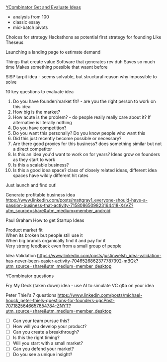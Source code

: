 [YCombinator Get and Evaluate Ideas](https://www.youtube.com/watch?v=Th8JoIan4dg)
* analysis from 100
* classic essay
* mid-batch pivots

Choices for strategy
Hackathons as potential first strategy for founding
Like Theseus

Launching a landing page to estimate demand

Things that create value
Software that generates rev duh
Saves so much time
Makes something possible that wasnt before

SISP
tarpit idea - seems solvable, but structural reason why impossible to solve

10 key questions to evaluate idea
1. Do you have founder/market fit? - are you the right person to work on this idea
2. How big is the market?
3. How acute is the problem? - do people really really care about it? If alternative is literally nothing
4. Do you have competition?
5. Do you want this personally? Do you know people who want this
6. Did this just recently become possible or necessary?
7. Are there good proxies for this business? does something similar but not a direct competitor
8. Is this an idea you'd want to work on for years? Ideas grow on founders as they start to work
9. Is this a scalable business?
10. Is this a good idea space? class of closely related ideas, different idea spaces have wildly different hit rates

Just launch and find out!

Generate profitable business idea
https://www.linkedin.com/posts/mattgray1_everyone-should-have-a-passion-business-that-activity-7158086509823164418-XsVZ?utm_source=share&utm_medium=member_android

Paul Graham How to get Startup Ideas

Product market fit  
When its broken but people still use it  
When big brands organically find it and pay for it  
Very strong feedback even from a small group of people

Idea Validation
https://www.linkedin.com/posts/justinwelsh_idea-validation-has-never-been-easier-activity-7046526862377787392-mBQk?utm_source=share&utm_medium=member_desktop

YCombinator questions

Fry My Deck (taken down) idea - use AI to simulate VC q&a on your idea

Peter Thiel's 7 questions
https://www.linkedin.com/posts/michael-houck_peter-thiels-questions-for-founders-ugcPost-7071825646657654784-ZNYT?utm_source=share&utm_medium=member_desktop
- [ ] Can your team pursue this?
- [ ] How will you develop your product?
- [ ] Can you create a breakthrough?
- [ ] Is this the right timing?
- [ ] Will you start with a small market?
- [ ] Can you defend your market?
- [ ] Do you see a unique insight?